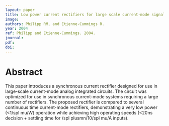 ```yaml
---
layout: paper
title: Low power current rectifiers for large scale current-mode signal processing
image:
authors: Philipp RM, and Etienne-Cummings R.
year: 2004
ref: Philipp and Etienne-Cummings. 2004.
journal: 
pdf: 
doi: 
---
```


# Abstract
This paper introduces a synchronous current rectifier designed for use in large-scale current-mode analog integrated circuits. The circuit was optimized for use in synchronous current-mode systems requiring a large number of rectifiers. The proposed rectifier is compared to several continuous time current-mode rectifiers, demonstrating a very low power (<1/spl mu/W) operation while achieving high operating speeds (<20ns decision + settling time for /spl plusmn/10/spl mu/A inputs).


